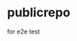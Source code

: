 # publicrepo
for e2e test





































































































































































































































































































































































































































































































































































































































































































































































































































































































































































































